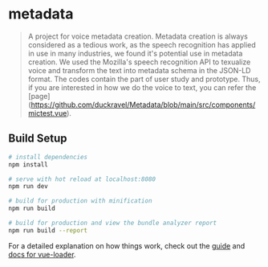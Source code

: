 # metadata

> A project for voice metadata creation. Metadata creation is always considered as a tedious work, as the speech recognition has applied in use in many industries, we found it's potential use in metadata creation. We used the Mozilla's speech recognition API to texualize voice and transform the text into metadata schema in the JSON-LD format. The codes contain the part of user study and prototype. Thus, if you are interested in how we do the voice to text, you can refer the [page] (https://github.com/duckravel/Metadata/blob/main/src/components/mictest.vue). 

## Build Setup

``` bash
# install dependencies
npm install

# serve with hot reload at localhost:8080
npm run dev

# build for production with minification
npm run build

# build for production and view the bundle analyzer report
npm run build --report
```

For a detailed explanation on how things work, check out the [guide](http://vuejs-templates.github.io/webpack/) and [docs for vue-loader](http://vuejs.github.io/vue-loader).
